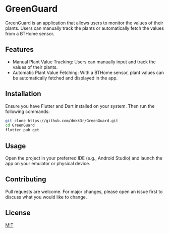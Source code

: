 # GreenGuard

GreenGuard is an application that allows users to monitor the values of their plants. Users can manually track the plants or automatically fetch the values from a BTHome sensor.

## Features

- Manual Plant Value Tracking: Users can manually input and track the values of their plants.
- Automatic Plant Value Fetching: With a BTHome sensor, plant values can be automatically fetched and displayed in the app.

## Installation

Ensure you have Flutter and Dart installed on your system. Then run the following commands:

```bash
git clone https://github.com/dmkk3r/GreenGuard.git
cd GreenGuard
flutter pub get
```

## Usage

Open the project in your preferred IDE (e.g., Android Studio) and launch the app on your emulator or physical device.

## Contributing

Pull requests are welcome. For major changes, please open an issue first to discuss what you would like to change.

## License

[MIT](https://choosealicense.com/licenses/mit/)
